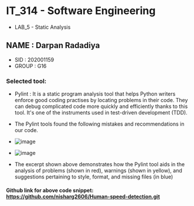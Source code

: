 # IT_314 - Software Engineering
- LAB_5 - Static Analysis



## NAME : Darpan Radadiya
- SID : 202001159
- GROUP : G16

### Selected tool:
- Pylint : It is a static program analysis tool that helps Python writers enforce good coding practises by locating problems in their code. They can debug complicated code more quickly and efficiently thanks to this tool. It's one of the instruments used in test-driven development (TDD).

- The Pylint tools found the following mistakes and recommendations in our code.

    

- ![image](https://user-images.githubusercontent.com/75678305/225570358-1579b846-0b2e-4eba-809f-66c01066cafa.png)

- ![image](https://user-images.githubusercontent.com/75678305/225570475-506ae7ce-93fa-4b3d-91d5-30a43f69049f.png)



- The excerpt shown above demonstrates how the Pylint tool aids in the analysis of problems (shown in red), warnings (shown in yellow), and suggestions pertaining to style, format, and missing files (in blue)

#### Github link for above code snippet: https://github.com/nisharg2606/Human-speed-detection.git
